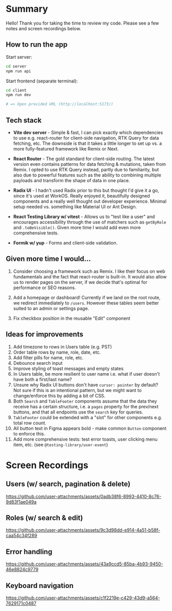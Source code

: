 # Summary

Hello! Thank you for taking the time to review my code. Please see a few notes and screen recordings below.

## How to run the app

Start server:
```bash
cd server
npm run api
```

Start frontend (separate terminal):
```bash
cd client
npm run dev

# => Open provided URL (http://localhost:5173/)
```

## Tech stack

- **Vite dev server** - Simple & fast, I can pick exactly which dependencies to use e.g. react-router for client-side navigation, RTK Query for data fetching, etc. The downside is that it takes a little longer to set up vs. a more fully-featured framework like Remix or Next.

- **React Router** - The gold standard for client-side routing. The latest version even contains patterns for data fetching & mutations, taken from Remix. I opted to use RTK Query instead, partly due to familiarity, but also due to powerful features such as the ability to combining multiple payloads and transform the shape of data in one place.

- **Radix UI** - I hadn't used Radix prior to this but thought I'd give it a go, since it's used at WorkOS. Really enjoyed it, beautifully designed components and a really well thought out developer experience. Minimal setup needed vs. something like Material UI or Ant Design.

- **React Testing Library w/ vitest** - Allows us to "test like a user" and encourages accessibility through the use of matchers such as `getByRole` and `.toBeVisible()`. Given more time I would add even more comprehensive tests.

- **Formik w/ yup** - Forms and client-side validation.

## Given more time I would...

1. Consider choosing a framework such as Remix. I like their focus on web fundamentals and the fact that react-router is built-in. It would also allow us to render pages on the server, if we decide that's optimal for performance or SEO reasons.

2. Add a homepage or dashboard! Currently if we land on the root route, we redirect immediately to `/users`. However these tables seem better suited to an admin or settings page.
   
3. Fix checkbox position in the reusable "Edit" component

## Ideas for improvements

1. Add timezone to rows in Users table (e.g. PST)
2. Order table rows by name, role, date, etc.
3. Add filter pills for name, role, etc.
4. Debounce search input
5. Improve styling of toast messages and empty states
6. In Users table, be more resilient to user name i.e. what if user doesn't have both a first/last name?
7. Unsure why Radix UI buttons don't have `cursor: pointer` by default? Not sure if this is an intentional pattern, but we might want to change/enforce this by adding a bit of CSS.
8. Both `Search` and `TableFooter` components assume that the data they receive has a certain structure, i.e. a `pages` property for the prev/next buttons, and that all endpoints use the `search` key for queries.
9. `TableFooter` could be extended with a "slot" for other components e.g. total row count.
10. All button text in Figma appears bold - make common `Button` component to enforce this.
11. Add more comprehensive tests: test error toasts, user clicking menu item, etc. (see `@testing-library/user-event`)

# Screen Recordings

## Users (w/ search, pagination & delete)

https://github.com/user-attachments/assets/0adb38f6-8993-4410-8c76-9d83f1ae049a

## Roles (w/ search & edit)

https://github.com/user-attachments/assets/9c3d98dd-e914-4a51-b58f-caa54c34f289

## Error handling

https://github.com/user-attachments/assets/43a9ccd5-85ba-4b93-9450-46e8824c9779

## Keyboard navigation

https://github.com/user-attachments/assets/c1f2219e-c429-43d9-a564-7629171c0487
